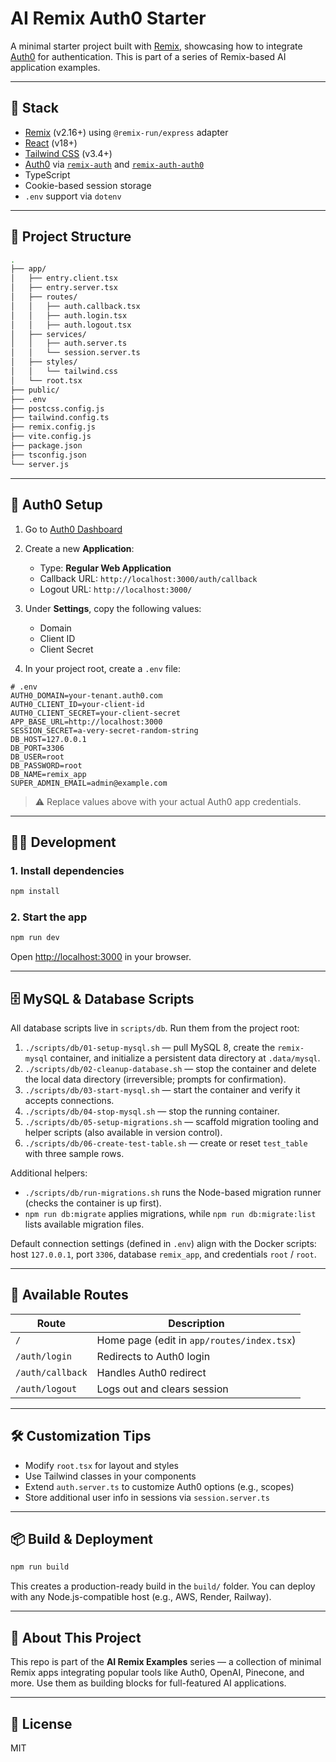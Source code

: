 # AI Remix Auth0 Starter

A minimal starter project built with [Remix](https://remix.run/), showcasing how to integrate [Auth0](https://auth0.com/) for authentication. This is part of a series of Remix-based AI application examples.

---

## 🚀 Stack

- [Remix](https://remix.run/) (v2.16+) using `@remix-run/express` adapter
- [React](https://reactjs.org/) (v18+)
- [Tailwind CSS](https://tailwindcss.com/) (v3.4+)
- [Auth0](https://auth0.com/) via [`remix-auth`](https://github.com/sergiodxa/remix-auth) and [`remix-auth-auth0`](https://github.com/sergiodxa/remix-auth-auth0)
- TypeScript
- Cookie-based session storage
- `.env` support via `dotenv`

---

## 📁 Project Structure

```bash
.
├── app/
│   ├── entry.client.tsx
│   ├── entry.server.tsx
│   ├── routes/
│   │   ├── auth.callback.tsx
│   │   ├── auth.login.tsx
│   │   ├── auth.logout.tsx
│   ├── services/
│   │   ├── auth.server.ts
│   │   └── session.server.ts
│   ├── styles/
│   │   └── tailwind.css
│   └── root.tsx
├── public/
├── .env
├── postcss.config.js
├── tailwind.config.ts
├── remix.config.js
├── vite.config.js
├── package.json
├── tsconfig.json
└── server.js
```

---

## 🔐 Auth0 Setup

1. Go to [Auth0 Dashboard](https://manage.auth0.com/)
2. Create a new **Application**:
   - Type: **Regular Web Application**
   - Callback URL: `http://localhost:3000/auth/callback`
   - Logout URL: `http://localhost:3000/`

3. Under **Settings**, copy the following values:
   - Domain
   - Client ID
   - Client Secret

4. In your project root, create a `.env` file:

```env
# .env
AUTH0_DOMAIN=your-tenant.auth0.com
AUTH0_CLIENT_ID=your-client-id
AUTH0_CLIENT_SECRET=your-client-secret
APP_BASE_URL=http://localhost:3000
SESSION_SECRET=a-very-secret-random-string
DB_HOST=127.0.0.1
DB_PORT=3306
DB_USER=root
DB_PASSWORD=root
DB_NAME=remix_app
SUPER_ADMIN_EMAIL=admin@example.com
```

> ⚠️ Replace values above with your actual Auth0 app credentials.

---

## 🧑‍💻 Development

### 1. Install dependencies

```bash
npm install
```

### 2. Start the app

```bash
npm run dev
```

Open [http://localhost:3000](http://localhost:3000) in your browser.

---

## 🗄️ MySQL & Database Scripts

All database scripts live in `scripts/db`. Run them from the project root:

1. `./scripts/db/01-setup-mysql.sh` — pull MySQL 8, create the `remix-mysql` container, and initialize a persistent data directory at `.data/mysql`.
2. `./scripts/db/02-cleanup-database.sh` — stop the container and delete the local data directory (irreversible; prompts for confirmation).
3. `./scripts/db/03-start-mysql.sh` — start the container and verify it accepts connections.
4. `./scripts/db/04-stop-mysql.sh` — stop the running container.
5. `./scripts/db/05-setup-migrations.sh` — scaffold migration tooling and helper scripts (also available in version control).
6. `./scripts/db/06-create-test-table.sh` — create or reset `test_table` with three sample rows.

Additional helpers:
- `./scripts/db/run-migrations.sh` runs the Node-based migration runner (checks the container is up first).
- `npm run db:migrate` applies migrations, while `npm run db:migrate:list` lists available migration files.

Default connection settings (defined in `.env`) align with the Docker scripts: host `127.0.0.1`, port `3306`, database `remix_app`, and credentials `root` / `root`.

---

## 📄 Available Routes

| Route             | Description                        |
|------------------|------------------------------------|
| `/`              | Home page (edit in `app/routes/index.tsx`) |
| `/auth/login`    | Redirects to Auth0 login           |
| `/auth/callback` | Handles Auth0 redirect             |
| `/auth/logout`   | Logs out and clears session        |

---

## 🛠 Customization Tips

- Modify `root.tsx` for layout and styles
- Use Tailwind classes in your components
- Extend `auth.server.ts` to customize Auth0 options (e.g., scopes)
- Store additional user info in sessions via `session.server.ts`

---

## 📦 Build & Deployment

```bash
npm run build
```

This creates a production-ready build in the `build/` folder. You can deploy with any Node.js-compatible host (e.g., AWS, Render, Railway).

---

## 🧠 About This Project

This repo is part of the **AI Remix Examples** series — a collection of minimal Remix apps integrating popular tools like Auth0, OpenAI, Pinecone, and more. Use them as building blocks for full-featured AI applications.

---

## 📄 License

MIT
